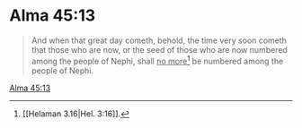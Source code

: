 # Alma 45:13

> And when that great day cometh, behold, the time very soon cometh that those who are now, or the seed of those who are now numbered among the people of Nephi, shall <u>no more</u>[^a] be numbered among the people of Nephi.

[Alma 45:13](https://www.churchofjesuschrist.org/study/scriptures/bofm/alma/45?lang=eng&id=p13#p13)


[^a]: [[Helaman 3.16|Hel. 3:16]].  
